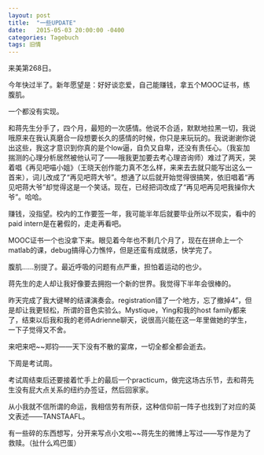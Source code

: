 ```yaml
---
layout: post
title:  "一些UPDATE"
date:   2015-05-03 20:00:00 -0400
categories: Tagebuch
tags: 旧情
---
```


来美第268日。

今年快过半了。新年愿望是：好好谈恋爱，自己能赚钱，拿五个MOOC证书，练腹肌。

一个都没有实现。

和蒋先生分手了，四个月，最短的一次感情。他说不合适，默默地拉黑一切，我说哦原来在我认真磨合一段想要长久的感情的时候，你只是来玩玩的。我说谢谢你说出这些，我这才意识到你真的是个low逼，自负又自卑，还没有责任心。（我妄加揣测的心理分析居然被他认可了——哦我更加要去考心理咨询师）难过了两天，哭着唱《再见吧喵小姐》（王晓天创作能力真不怎么样，来来去去就只能写出这么一首来），词儿改成了“再见吧蒋大爷”。想通了以后就开始觉得很搞笑，依旧唱着“再见吧蒋大爷”却觉得这是一个笑话。现在，已经把词改成了“再见吧再见吧我操你大爷”。哈哈。

赚钱，没指望。校内的工作要签一年，我可能半年后就要毕业所以不现实，看中的paid intern是在暑假的，走走再看吧。

MOOC证书一个也没拿下来。眼见着今年也不剩几个月了，现在在拼命上一个matlab的课，debug搞得心力憔悴，但是还蛮有成就感，快学完了。

腹肌……别提了。最近呼吸的问题有点严重，担怕着运动的也少。

蒋先生的走人却让我好像要去拥抱一个新的世界。我觉得下半年会很棒的。

昨天完成了我大键琴的结课演奏会。registration错了一个地方，忘了撤掉4”，但是却让我更轻松，所谓的音色实验么。Mystique，Ying和我的host family都来了，结束以后我和我的老师Adrienne聊天，说很高兴能在这一年里做她的学生，一下子觉得又不舍。

来吧来吧~~郑钧——天下没有不散的宴席，一切全都全都会逝去。

下周是考试周。

考试周结束后还要接着忙手上的最后一个practicum，做完这场古乐节，去和蒋先生没有屁大点关系的纽约办签证，然后回家家。

从小我就不信所谓的命运，我相信劳有所获，这种信仰前一阵子也找到了对应的英文表述——TANSTAAFL。

有一些碎的东西想写，分开来写点小文啦~~蒋先生的微博上写过——写作是为了救赎。（扯什么鸡巴蛋）
